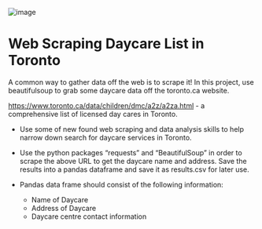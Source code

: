 ![image](https://github.com/Ze-Michelle-Sun/Web-Scraping-Daycare-List-in-Toronto/assets/110506170/7ccf7d5a-6746-496b-933a-9d2f033b0432)
# Web Scraping Daycare List in Toronto
A common way to gather data off the web is to scrape it! In this project, use beautifulsoup to grab some daycare data off the toronto.ca website.

https://www.toronto.ca/data/children/dmc/a2z/a2za.html - a comprehensive list of licensed day cares in Toronto.

- Use some of new found web scraping and data analysis skills to help narrow down search for daycare services in Toronto.

- Use the python packages “requests” and “BeautifulSoup” in order to scrape the above URL to get the daycare name and address. Save the results into a pandas dataframe and save it as results.csv for later use.

- Pandas data frame should consist of the following information:

    - Name of Daycare
    - Address of Daycare
    - Daycare centre contact information
